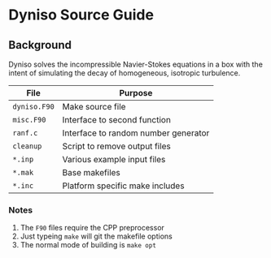 # Dyniso Source Guide 

## Background

Dyniso solves the incompressible Navier-Stokes equations in a box
with the intent of simulating the decay of homogeneous, isotropic 
turbulence.

File         | Purpose
-------------|--------------------------------------
`dyniso.F90` | Make source file
`misc.F90`   | Interface to second function
`ranf.c`     | Interface to random number generator
`cleanup`    | Script to remove output files
`*.inp`      | Various example input files
`*.mak`      | Base makefiles
`*.inc`      | Platform specific make includes

### Notes
1. The `F90` files require the CPP preprocessor 
2. Just typeing `make` will git the makefile options
3. The normal mode of building is `make opt`

